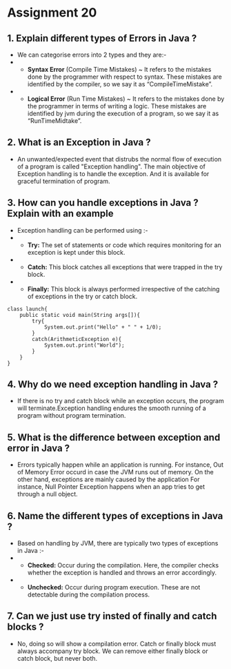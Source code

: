 # Assignment 20

## 1. Explain different types of Errors in Java ?

- We can categorise errors into 2 types and they are:- 
- - **Syntax Error** (Compile Time Mistakes) ~ It refers to the mistakes done by the programmer with respect to syntax. These mistakes are identified by the compiler, so we say it as “CompileTimeMistake”.
- - **Logical Error** (Run Time Mistakes) ~ It refers to the mistakes done by the programmer in terms of writing a logic. These mistakes are identified by jvm during the execution of a program, so we say it as “RunTimeMidtake”.

## 2. What is an Exception in Java ?

- An unwanted/expected event that distrubs the normal flow of execution of a program is called "Exception handling". The main objective of Exception handling is to handle the exception. And it is available for graceful termination of program.

## 3. How can you handle exceptions in Java ? Explain with an example

- Exception handling can be performed using :-
- - **Try:** The set of statements or code which requires monitoring for an exception is kept under this block.
- - **Catch:** This block catches all exceptions that were trapped in the try block.
- - **Finally:** This block is always performed irrespective of the catching of exceptions in the try or catch block.
```
class launch{
    public static void main(String args[]){
        try{
            System.out.print("Hello" + " " + 1/0);
        }
        catch(ArithmeticException e){
            System.out.print("World");
        }
    }
}
```

## 4. Why do we need exception handling in Java ?

- If there is no try and catch block while an exception occurs, the program will terminate.Exception handling endures the smooth running of a program without program termination.

## 5. What is the difference between exception and error in Java ?

- Errors typically happen while an application is running. For instance, Out of Memory Error occurd in case the JVM runs out of memory. On the other hand, exceptions are mainly caused by the application For instance, Null Pointer Exception happens when an app tries to get through a null object.

## 6. Name the different types of exceptions in Java ?

- Based on handling by JVM, there are typically two types of exceptions in Java :-
- - **Checked:** Occur during the compilation. Here, the compiler checks whether the exception is handled and throws an error accordingly.
- - **Unchecked:** Occur during program execution. These are not detectable during the compilation process.

## 7. Can we just use try insted of finally and catch blocks ?

- No, doing so will show a compilation error. Catch or finally block must always accompany try block. We can remove either finally block or catch block, but never both.